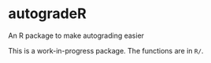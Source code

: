 # autogradeR
An R package to make autograding easier

This is a work-in-progress package. The functions are in `R/`.
